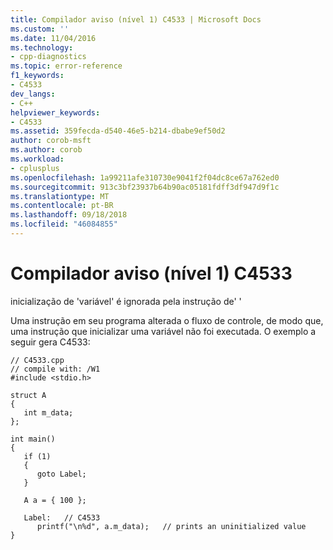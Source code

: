 ```yaml
---
title: Compilador aviso (nível 1) C4533 | Microsoft Docs
ms.custom: ''
ms.date: 11/04/2016
ms.technology:
- cpp-diagnostics
ms.topic: error-reference
f1_keywords:
- C4533
dev_langs:
- C++
helpviewer_keywords:
- C4533
ms.assetid: 359fecda-d540-46e5-b214-dbabe9ef50d2
author: corob-msft
ms.author: corob
ms.workload:
- cplusplus
ms.openlocfilehash: 1a99211afe310730e9041f2f04dc8ce67a762ed0
ms.sourcegitcommit: 913c3bf23937b64b90ac05181fdff3df947d9f1c
ms.translationtype: MT
ms.contentlocale: pt-BR
ms.lasthandoff: 09/18/2018
ms.locfileid: "46084855"
---
```

# <a name="compiler-warning-level-1-c4533"></a>Compilador aviso (nível 1) C4533

inicialização de 'variável' é ignorada pela instrução de' '

Uma instrução em seu programa alterada o fluxo de controle, de modo que, uma instrução que inicializar uma variável não foi executada. O exemplo a seguir gera C4533:

```
// C4533.cpp
// compile with: /W1
#include <stdio.h>

struct A
{
   int m_data;
};

int main()
{
   if (1)
   {
      goto Label;
   }

   A a = { 100 };

   Label:   // C4533
      printf("\n%d", a.m_data);   // prints an uninitialized value
}
```